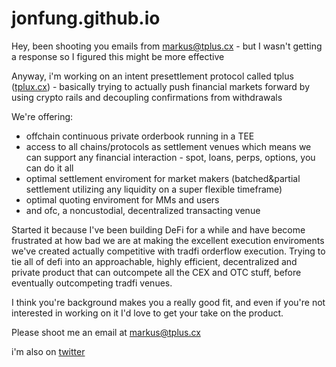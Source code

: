 # jonfung.github.io

Hey, been shooting you emails from markus@tplus.cx - but I wasn't getting a response so I figured this might be more effective

Anyway, i'm working on an intent presettlement protocol called tplus ([tplux.cx](https://tplus.cx/)) - basically trying to actually push financial markets forward by using crypto rails and decoupling confirmations from withdrawals

We're offering:

- offchain continuous private orderbook running in a TEE
- access to all chains/protocols as settlement venues which means we can support any financial interaction - spot, loans, perps, options, you can do it all
- optimal settlement enviroment for market makers (batched&partial settlement utilizing any liquidity on a super flexible timeframe)
- optimal quoting enviroment for MMs and users
- and ofc, a noncustodial, decentralized transacting venue

Started it because I've been building DeFi for a while and have become frustrated at how bad we are at making the excellent execution enviroments we've created actually competitive with tradfi orderflow execution. Trying to tie all of defi into an approachable, highly efficient, decentralized and private product that can outcompete all the CEX and OTC stuff, before eventually outcompeting tradfi venues.

I think you're background makes you a really good fit, and even if you're not interested in working on it I'd love to get your take on the product.

Please shoot me an email at markus@tplus.cx

i'm also on [twitter](https://x.com/markus_0_)
